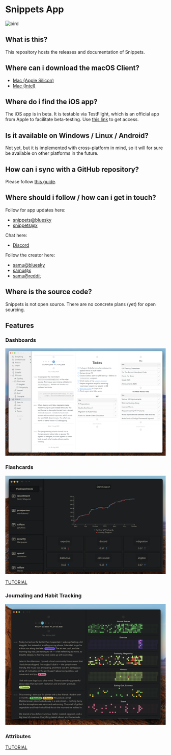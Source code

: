 # Snippets App

![bird](images/bird.png)

## What is this?

This repository hosts the releases and documentation of Snippets.

## Where can i download the macOS Client?

- [Mac (Apple Silicon)](https://github.com/samu/snippets/releases/download/v0.11.0/Snippets-0.11.0-arm64.dmg)
- [Mac (Intel)](https://github.com/samu/snippets/releases/download/v0.11.0/Snippets-0.11.0-x64.dmg)

## Where do i find the iOS app?

The iOS app is in beta. It is testable via TestFlight, which is an official app from Apple to facilitate beta-testing. Use [this link](https://testflight.apple.com/join/3wpgBj2Z) to get access.

## Is it available on Windows / Linux / Android?

Not yet, but it is implemented with cross-platform in mind, so it will for sure be available on other platforms in the future.

## How can i sync with a GitHub repository?

Please follow [this guide](GITHUB.md).

## Where should i follow / how can i get in touch?

Follow for app updates here:

- [snippets@bluesky](https://bsky.app/profile/snippets.ch)
- [snippets@x](https://x.com/snippetsHQ)

Chat here:

- [Discord](https://discord.gg/CWuenNJcpy)

Follow the creator here:

- [samu@bluesky](https://bsky.app/profile/samu.codes)
- [samu@x](https://x.com/samucodes)
- [samu@reddit](https://www.reddit.com/user/samu-codes/)

## Where is the source code?

Snippets is not open source. There are no concrete plans (yet) for open sourcing.

## Features

### Dashboards

![dashboards](images/dashboards.png)

### Flashcards

![flashcards](images/flashcards.png)

[TUTORIAL](FLASHCARDS.md)

### Journaling and Habit Tracking

![journaling-and-habit-tracking](images/journaling-and-habit-tracking.png)

### Attributes

[TUTORIAL](ATTRIBUTES.md)
